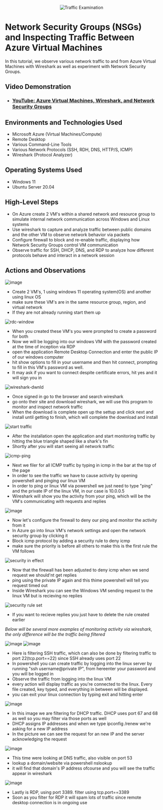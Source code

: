 <p align="center">
<img src="https://i.imgur.com/Ua7udoS.png" alt="Traffic Examination"/>
</p>

<h1>Network Security Groups (NSGs) and Inspecting Traffic Between Azure Virtual Machines</h1>
In this tutorial, we observe various network traffic to and from Azure Virtual Machines with Wireshark as well as experiment with Network Security Groups. <br />


<h2>Video Demonstration</h2>

- ### [YouTube: Azure Virtual Machines, Wireshark, and Network Security Groups](https://www.youtube.com)

<h2>Environments and Technologies Used</h2>

- Microsoft Azure (Virtual Machines/Compute)
- Remote Desktop
- Various Command-Line Tools
- Various Network Protocols (SSH, RDH, DNS, HTTP/S, ICMP)
- Wireshark (Protocol Analyzer)

<h2>Operating Systems Used </h2>

- Windows 11
- Ubuntu Server 20.04

<h2>High-Level Steps</h2>

- On Azure create 2 VM's within a shared network and resource group to simulate internal network communication across Windows and Linux systems
- Use wireshark to capture and analyze traffic between public domains and the other VM to observe network behavior via packets
- Configure firewall to block and re-enable traffic, displaying how Network Security Groups control VM communication
- Observe traffic for SSH, DHCP, DNS, and RDP to analyze how different protocols behave and interact in a network session
<h2>Actions and Observations</h2>

![image](https://github.com/user-attachments/assets/6e687120-5174-4c9b-8f3c-858b625de4e1)
- Create 2 VM's, 1 using windows 11 operating system(OS) and another using linux OS
- make sure these VM's are in the same resource group, region, and virtual network
- If they are not already running start them up


![rdc-window](https://github.com/user-attachments/assets/73af6d64-38a6-466c-bc38-37ba573f0251)
- When you created these VM's you were prompted to create a password for both
- Now we will be logging into our windows VM with the password created at the time of inception via RDP
- open the application Remote Desktop Connection and enter the public IP of our windows computer
- hit show options to fill in your username and then hit connect, prompting to fill in this VM's password as well.
- It may ask if you want to connect despite certificate errors, hit yes and it will sign you in


![wireshark-dwnld](https://github.com/user-attachments/assets/a3eab885-4480-4e50-a4ad-1b923294462d)
- Once signed in go to the browser and search wireshark
- go onto their site and download wireshark, we will use this program to monitor and inspect network traffic
- When the download is complete open up the settup and click next and install until getting to finish, which will complete the download and install


![start traffic](https://github.com/user-attachments/assets/38349401-03f3-4512-bae7-b85deaa556d2)
- After the installation open the application and start monitoring traffic by hitting the blue triangle shaped like a shark's fin
- Shortly after you will start seeing all network traffic


![icmp-ping](https://github.com/user-attachments/assets/bb4b2dc5-6799-43cb-bee4-8502e1923dce)
- Next we filer for all ICMP traffic by typing in icmp in the bar at the top of the page
- In order to see the traffic we have to cause activity by opening powershell and pinging our linux VM
- In order to ping or linux VM via powershell we just need to type "ping" and the private IP of the linux VM, in our case is 10.0.0.5
- Wireshark will show you the activity from your ping, which will be the VM's communicating with requests and replies


![image](https://github.com/user-attachments/assets/03820a90-8393-4052-b45e-19048ec2a65a)
- Now let's configure the firewall to deny our ping and monitor the activity from it
- In Azure go into linux VM's network settings and open the network security group by clicking it
- Block icmp protocol by adding a security rule to deny icmp
- make sure the priority is before all others to make this is the first rule the VM follows


![security in effect](https://github.com/user-attachments/assets/ee985b71-95ed-4338-9689-aa5e1b74d34c)
- Now that the firewall has been adjusted to deny icmp when we send request we should'nt get replies
- ping using the private IP again and this thime powershell will tell you request timed out
- Inside Wireshark you can see the Windows VM sending request to the linux VM but is recieving no replies


![security rule set](https://github.com/user-attachments/assets/6f83e1ac-a591-4276-8cc6-6e29c01a712b)
- If you want to recieve replies you just have to delete the rule created earlier




 *Below will be several more examples of monitoring activity via wireshark, the only difference will be the traffic being filtered*


![image](https://github.com/user-attachments/assets/1a59625a-ca12-49e9-b53b-e194ae0fda55)
![image](https://github.com/user-attachments/assets/ee7f5fe8-c2a9-47c8-a746-96a4ece5371c)
- Here is filtering SSH traffic, which can also be done by filtering traffic to port 22(tcp.port==22) since SSH already uses port 22
- In powershell you can create traffic by logging into the linux server by running "ssh username@private IP", from hereenter your password and you will be logged in
- Observe the traffic from logging into the linux VM
- every action will display traffic as you're connected to the linux. Every file created, key typed, and everything in between will be displayed.
- you can exit your linux connection by typing exit and hitting enter


![image](https://github.com/user-attachments/assets/84183f0d-d7aa-43c2-8024-85198f93f024)
- In this image we are filtering for DHCP traffic. DHCP uses port 67 and 68 as well so you may filter via those ports as well
- DHCP assigns IP addresses and when we type ipconfig /renew we're asking for a new IP address
- In the picture we can see the request for an new IP and the server acknowledging the request


![image](https://github.com/user-attachments/assets/18c95b1c-4f6b-4e9d-9538-8c1af44b41cb)
- This time were looking at DNS traffic, also visible on port 53
- lookup a domain/website via powershell nslookup
- it will find that domain's IP address ofcourse and you will see the traffic appear in wireshark


![image](https://github.com/user-attachments/assets/5ed3efc2-d125-420f-8c18-000057f19ab5)
- Lastly is RDP, using port 3389. filter using tcp.port==3389
- Soon as you filter for RDP it will spam lots of traffic since remote desktop connection is in ongoing use


